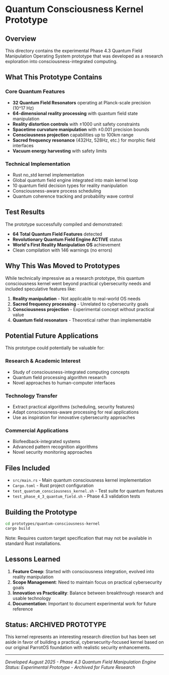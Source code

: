 # Quantum Consciousness Kernel Prototype

## Overview
This directory contains the experimental Phase 4.3 Quantum Field Manipulation Operating System prototype that was developed as a research exploration into consciousness-integrated computing.

## What This Prototype Contains

### Core Quantum Features
- **32 Quantum Field Resonators** operating at Planck-scale precision (10^17 Hz)
- **64-dimensional reality processing** with quantum field state manipulation
- **Reality distortion controls** with ±1000 unit safety constraints
- **Spacetime curvature manipulation** with ±0.001 precision bounds
- **Consciousness projection** capabilities up to 100km range
- **Sacred frequency resonance** (432Hz, 528Hz, etc.) for morphic field interfaces
- **Vacuum energy harvesting** with safety limits

### Technical Implementation
- Rust no_std kernel implementation
- Global quantum field engine integrated into main kernel loop
- 10 quantum field decision types for reality manipulation
- Consciousness-aware process scheduling
- Quantum coherence tracking and probability wave control

## Test Results
The prototype successfully compiled and demonstrated:
- **64 Total Quantum Field Features** detected
- **Revolutionary Quantum Field Engine ACTIVE** status
- **World's First Reality Manipulation OS** achievement
- Clean compilation with 146 warnings (no errors)

## Why This Was Moved to Prototypes

While technically impressive as a research prototype, this quantum consciousness kernel went beyond practical cybersecurity needs and included speculative features like:

1. **Reality manipulation** - Not applicable to real-world OS needs
2. **Sacred frequency processing** - Unrelated to cybersecurity goals
3. **Consciousness projection** - Experimental concept without practical value
4. **Quantum field resonators** - Theoretical rather than implementable

## Potential Future Applications

This prototype could potentially be valuable for:

### Research & Academic Interest
- Study of consciousness-integrated computing concepts
- Quantum field processing algorithm research
- Novel approaches to human-computer interfaces

### Technology Transfer
- Extract practical algorithms (scheduling, security features)
- Adapt consciousness-aware processing for real applications
- Use as inspiration for innovative cybersecurity approaches

### Commercial Applications
- Biofeedback-integrated systems
- Advanced pattern recognition algorithms
- Novel security monitoring approaches

## Files Included

- `src/main.rs` - Main quantum consciousness kernel implementation
- `Cargo.toml` - Rust project configuration
- `test_quantum_consciousness_kernel.sh` - Test suite for quantum features
- `test_phase_4_3_quantum_field.sh` - Phase 4.3 validation tests

## Building the Prototype

```bash
cd prototypes/quantum-consciousness-kernel
cargo build
```

Note: Requires custom target specification that may not be available in standard Rust installations.

## Lessons Learned

1. **Feature Creep**: Started with consciousness integration, evolved into reality manipulation
2. **Scope Management**: Need to maintain focus on practical cybersecurity goals
3. **Innovation vs Practicality**: Balance between breakthrough research and usable technology
4. **Documentation**: Important to document experimental work for future reference

## Status: ARCHIVED PROTOTYPE

This kernel represents an interesting research direction but has been set aside in favor of building a practical, cybersecurity-focused kernel based on our original ParrotOS foundation with realistic security enhancements.

---

*Developed August 2025 - Phase 4.3 Quantum Field Manipulation Engine*  
*Status: Experimental Prototype - Archived for Future Research*
